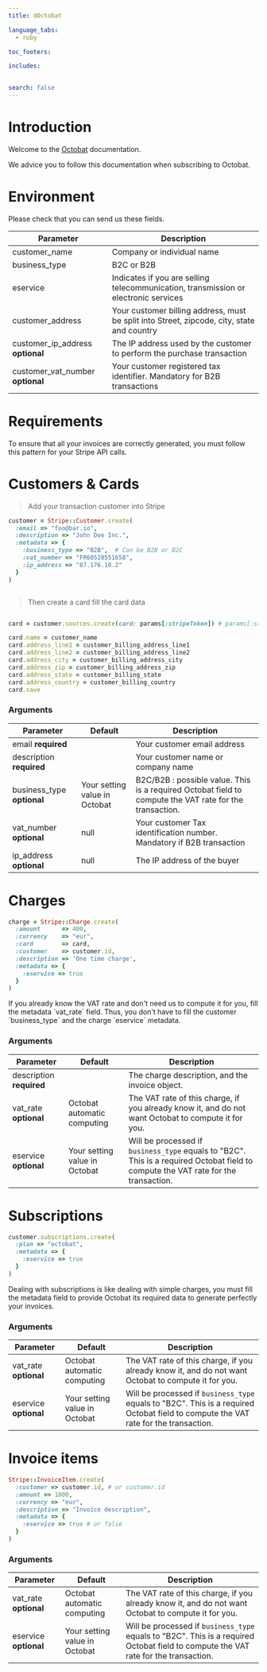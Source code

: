 ```yaml
---
title: dOctobat

language_tabs:
  - ruby

toc_footers:

includes:
  

search: false
---
```


# Introduction

Welcome to the [Octobat](https://www.octobat.com/) documentation. 

We advice you to follow this documentation when subscribing to Octobat.

# Environment
Please check that you can send us these fields.

Parameter | Description
--------- | -----------
customer_name | Company or individual name
business_type | B2C or B2B
eservice | Indicates if you are selling telecommunication, transmission or electronic services
customer_address | Your customer billing address, must be split into Street, zipcode, city, state and country
customer_ip_address **optional** | The IP address used by the customer to perform the purchase transaction
customer_vat_number **optional**  | Your customer registered tax identifier. Mandatory for B2B transactions





# Requirements
To ensure that all your invoices are correctly generated, you must follow this pattern for your Stripe API calls.


# Customers & Cards

> Add your transaction customer into Stripe

```ruby
customer = Stripe::Customer.create(
  :email => "foo@bar.io",
  :description => "John Doe Inc.",
  :metadata => {
    :business_type => "B2B",  # Can be B2B or B2C
    :vat_number => "FR60528551658",
    :ip_address => "87.176.10.2"
  }
)



```

> Then create a card fill the card data

```ruby

card = customer.sources.create(card: params[:stripeToken]) # params[:stripeToken] is obtained from Stripe.js

card.name = customer_name
card.address_line1 = customer_billing_address_line1
card.address_line2 = customer_billing_address_line2
card.address_city = customer_billing_address_city
card.address_zip = customer_billing_address_zip
card.address_state = customer_billing_state
card.address_country = customer_billing_country
card.save
```


### Arguments

Parameter | Default | Description
--------- | ------- | -----------
email **required** |  | Your customer email address
description **required** |  | Your customer name or company name
business_type **optional** | Your setting value in Octobat | B2C/B2B : possible value. This is a required Octobat field to compute the VAT rate for the transaction.
vat_number **optional** | null | Your customer Tax identification number. Mandatory if B2B transaction
ip_address **optional** | null | The IP address of the buyer


# Charges

```ruby
charge = Stripe::Charge.create(
  :amount      => 400,
  :currency    => "eur",
  :card        => card,
  :customer    => customer.id,
  :description => 'One time charge',
  :metadata => {
    :eservice => true
  }
)
```

<aside class="notice">
If you already know the VAT rate and don't need us to compute it for you, fill the metadata `vat_rate` field. Thus, you don't have to fill the customer `business_type` and the charge `eservice` metadata.
</aside>

### Arguments

Parameter | Default | Description
--------- | ------- | -----------
description **required** |  | The charge description, and the invoice object.
vat_rate **optional** | Octobat automatic computing | The VAT rate of this charge, if you already know it, and do not want Octobat to compute it for you.
eservice **optional** | Your setting value in Octobat | Will be processed if `business_type` equals to "B2C". This is a required Octobat field to compute the VAT rate for the transaction.


# Subscriptions

```ruby
customer.subscriptions.create(
  :plan => "octobat",
  :metadata => {
    :eservice => true
  }
)
```

Dealing with subscriptions is like dealing with simple charges, you must fill the metadata field to provide Octobat its required data to generate perfectly your invoices.

### Arguments

Parameter | Default | Description
--------- | ------- | -----------
vat_rate **optional** | Octobat automatic computing | The VAT rate of this charge, if you already know it, and do not want Octobat to compute it for you.
eservice **optional** | Your setting value in Octobat | Will be processed if `business_type` equals to "B2C". This is a required Octobat field to compute the VAT rate for the transaction.

# Invoice items

```ruby
Stripe::InvoiceItem.create(
  :customer => customer.id, # or customer.id
  :amount => 1000,
  :currency => "eur",
  :description => "Invoice description",
  :metadata => {
    :eservice => true # or false
  }
)
```

### Arguments

Parameter | Default | Description
--------- | ------- | -----------
vat_rate **optional** | Octobat automatic computing | The VAT rate of this charge, if you already know it, and do not want Octobat to compute it for you.
eservice **optional** | Your setting value in Octobat | Will be processed if `business_type` equals to "B2C". This is a required Octobat field to compute the VAT rate for the transaction.
